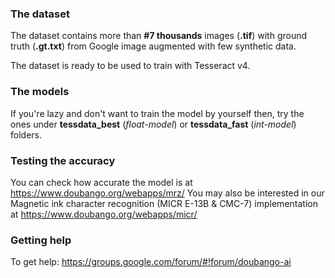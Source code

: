 ### The dataset ###

The dataset contains more than __#7 thousands__ images (__.tif__) with ground truth (__.gt.txt__) from Google image augmented with few synthetic data.

The dataset is ready to be used to train with Tesseract v4.

### The models ###

If you're lazy and don't want to train the model by yourself then, try the ones under __tessdata_best__ (*float-model*) or __tessdata_fast__ (*int-model*) folders.

### Testing the accuracy ###

You can check how accurate the model is at https://www.doubango.org/webapps/mrz/
You may also be interested in our Magnetic ink character recognition (MICR E-13B & CMC-7) implementation at https://www.doubango.org/webapps/micr/

### Getting help ###

To get help: https://groups.google.com/forum/#!forum/doubango-ai
